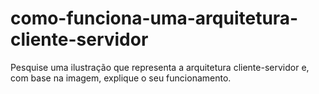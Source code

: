 # como-funciona-uma-arquitetura-cliente-servidor
Pesquise uma ilustração que representa a arquitetura cliente-servidor e, com base na imagem, explique o seu funcionamento.
